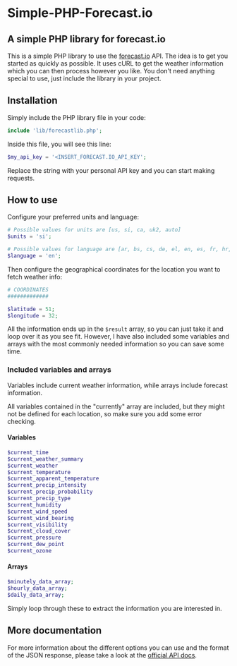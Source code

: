 # Simple-PHP-Forecast.io

## A simple PHP library for forecast.io

This is a simple PHP library to use the [forecast.io](http://forecast.io) API. The idea is to get you started as quickly as possible. It uses cURL to get the weather information which you can then process however you like. You don't need anything special to use, just include the library in your project.

## Installation

Simply include the PHP library file in your code:

```PHP
include 'lib/forecastlib.php';
```

Inside this file, you will see this line:

```PHP
$my_api_key = '<INSERT_FORECAST.IO_API_KEY';
```

Replace the string with your personal API key and you can start making requests.

## How to use

Configure your preferred units and language:

```PHP
# Possible values for units are [us, si, ca, uk2, auto]
$units = 'si';

# Possible values for language are [ar, bs, cs, de, el, en, es, fr, hr, hu, it, is, kw, nb, nl, pl, pt, ru, sk, sr, sv, tet, tr, uk, x-pig-latin, zh, zh-tw]
$language = 'en';
```

Then configure the geographical coordinates for the location you want to fetch weather info:

```PHP
# COORDINATES
#############

$latitude = 51;
$longitude = 32;
```

All the information ends up in the `$result` array, so you can just take it and loop over it as you see fit. However, I have also included some variables and arrays with the most commonly needed information so you can save some time.

### Included variables and arrays

Variables include current weather information, while arrays include forecast information.

All variables contained in the "currently" array are included, but they might not be defined for each location, so make sure you add some error checking.

#### Variables

```PHP
$current_time
$current_weather_summary
$current_weather
$current_temperature
$current_apparent_temperature
$current_precip_intensity
$current_precip_probability
$current_precip_type
$current_humidity
$current_wind_speed
$current_wind_bearing
$current_visibility
$current_cloud_cover
$current_pressure
$current_dew_point
$current_ozone
```

#### Arrays

```PHP
$minutely_data_array;
$hourly_data_array;
$daily_data_array;
```

Simply loop through these to extract the information you are interested in.

## More documentation

For more information about the different options you can use and the format of the JSON response, please take a look at the [official API docs](https://developer.forecast.io/docs/v2).